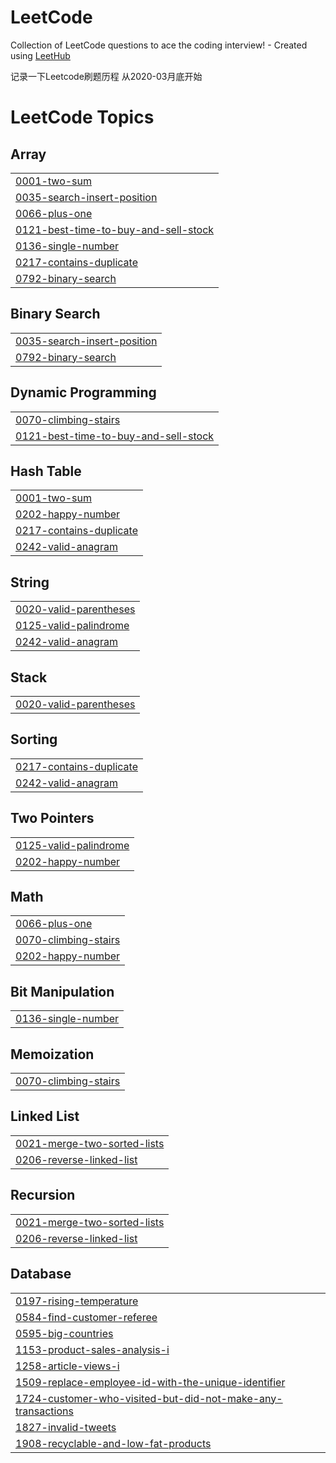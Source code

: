 # LeetCode
Collection of LeetCode questions to ace the coding interview! - Created using [LeetHub](https://github.com/QasimWani/LeetHub)

记录一下Leetcode刷题历程 从2020-03月底开始

<!---LeetCode Topics Start-->
# LeetCode Topics
## Array
|  |
| ------- |
| [0001-two-sum](https://github.com/JetZhouUWO/LeetCode/tree/master/0001-two-sum) |
| [0035-search-insert-position](https://github.com/JetZhouUWO/LeetCode/tree/master/0035-search-insert-position) |
| [0066-plus-one](https://github.com/JetZhouUWO/LeetCode/tree/master/0066-plus-one) |
| [0121-best-time-to-buy-and-sell-stock](https://github.com/JetZhouUWO/LeetCode/tree/master/0121-best-time-to-buy-and-sell-stock) |
| [0136-single-number](https://github.com/JetZhouUWO/LeetCode/tree/master/0136-single-number) |
| [0217-contains-duplicate](https://github.com/JetZhouUWO/LeetCode/tree/master/0217-contains-duplicate) |
| [0792-binary-search](https://github.com/JetZhouUWO/LeetCode/tree/master/0792-binary-search) |
## Binary Search
|  |
| ------- |
| [0035-search-insert-position](https://github.com/JetZhouUWO/LeetCode/tree/master/0035-search-insert-position) |
| [0792-binary-search](https://github.com/JetZhouUWO/LeetCode/tree/master/0792-binary-search) |
## Dynamic Programming
|  |
| ------- |
| [0070-climbing-stairs](https://github.com/JetZhouUWO/LeetCode/tree/master/0070-climbing-stairs) |
| [0121-best-time-to-buy-and-sell-stock](https://github.com/JetZhouUWO/LeetCode/tree/master/0121-best-time-to-buy-and-sell-stock) |
## Hash Table
|  |
| ------- |
| [0001-two-sum](https://github.com/JetZhouUWO/LeetCode/tree/master/0001-two-sum) |
| [0202-happy-number](https://github.com/JetZhouUWO/LeetCode/tree/master/0202-happy-number) |
| [0217-contains-duplicate](https://github.com/JetZhouUWO/LeetCode/tree/master/0217-contains-duplicate) |
| [0242-valid-anagram](https://github.com/JetZhouUWO/LeetCode/tree/master/0242-valid-anagram) |
## String
|  |
| ------- |
| [0020-valid-parentheses](https://github.com/JetZhouUWO/LeetCode/tree/master/0020-valid-parentheses) |
| [0125-valid-palindrome](https://github.com/JetZhouUWO/LeetCode/tree/master/0125-valid-palindrome) |
| [0242-valid-anagram](https://github.com/JetZhouUWO/LeetCode/tree/master/0242-valid-anagram) |
## Stack
|  |
| ------- |
| [0020-valid-parentheses](https://github.com/JetZhouUWO/LeetCode/tree/master/0020-valid-parentheses) |
## Sorting
|  |
| ------- |
| [0217-contains-duplicate](https://github.com/JetZhouUWO/LeetCode/tree/master/0217-contains-duplicate) |
| [0242-valid-anagram](https://github.com/JetZhouUWO/LeetCode/tree/master/0242-valid-anagram) |
## Two Pointers
|  |
| ------- |
| [0125-valid-palindrome](https://github.com/JetZhouUWO/LeetCode/tree/master/0125-valid-palindrome) |
| [0202-happy-number](https://github.com/JetZhouUWO/LeetCode/tree/master/0202-happy-number) |
## Math
|  |
| ------- |
| [0066-plus-one](https://github.com/JetZhouUWO/LeetCode/tree/master/0066-plus-one) |
| [0070-climbing-stairs](https://github.com/JetZhouUWO/LeetCode/tree/master/0070-climbing-stairs) |
| [0202-happy-number](https://github.com/JetZhouUWO/LeetCode/tree/master/0202-happy-number) |
## Bit Manipulation
|  |
| ------- |
| [0136-single-number](https://github.com/JetZhouUWO/LeetCode/tree/master/0136-single-number) |
## Memoization
|  |
| ------- |
| [0070-climbing-stairs](https://github.com/JetZhouUWO/LeetCode/tree/master/0070-climbing-stairs) |
## Linked List
|  |
| ------- |
| [0021-merge-two-sorted-lists](https://github.com/JetZhouUWO/LeetCode/tree/master/0021-merge-two-sorted-lists) |
| [0206-reverse-linked-list](https://github.com/JetZhouUWO/LeetCode/tree/master/0206-reverse-linked-list) |
## Recursion
|  |
| ------- |
| [0021-merge-two-sorted-lists](https://github.com/JetZhouUWO/LeetCode/tree/master/0021-merge-two-sorted-lists) |
| [0206-reverse-linked-list](https://github.com/JetZhouUWO/LeetCode/tree/master/0206-reverse-linked-list) |
## Database
|  |
| ------- |
| [0197-rising-temperature](https://github.com/JetZhouUWO/LeetCode/tree/master/0197-rising-temperature) |
| [0584-find-customer-referee](https://github.com/JetZhouUWO/LeetCode/tree/master/0584-find-customer-referee) |
| [0595-big-countries](https://github.com/JetZhouUWO/LeetCode/tree/master/0595-big-countries) |
| [1153-product-sales-analysis-i](https://github.com/JetZhouUWO/LeetCode/tree/master/1153-product-sales-analysis-i) |
| [1258-article-views-i](https://github.com/JetZhouUWO/LeetCode/tree/master/1258-article-views-i) |
| [1509-replace-employee-id-with-the-unique-identifier](https://github.com/JetZhouUWO/LeetCode/tree/master/1509-replace-employee-id-with-the-unique-identifier) |
| [1724-customer-who-visited-but-did-not-make-any-transactions](https://github.com/JetZhouUWO/LeetCode/tree/master/1724-customer-who-visited-but-did-not-make-any-transactions) |
| [1827-invalid-tweets](https://github.com/JetZhouUWO/LeetCode/tree/master/1827-invalid-tweets) |
| [1908-recyclable-and-low-fat-products](https://github.com/JetZhouUWO/LeetCode/tree/master/1908-recyclable-and-low-fat-products) |
<!---LeetCode Topics End-->